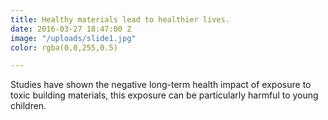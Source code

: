 ```yaml
---
title: Healthy materials lead to healthier lives.
date: 2016-03-27 18:47:00 Z
image: "/uploads/slide1.jpg"
color: rgba(0,0,255,0.5)

---
```


Studies have shown the negative long-term health impact of exposure to toxic building materials, this exposure can be particularly harmful to young children.
